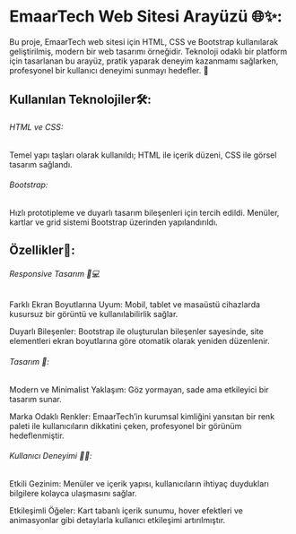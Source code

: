 <h1>EmaarTech Web Sitesi Arayüzü 🌐✨:</h1>

Bu proje, EmaarTech web sitesi için HTML, CSS ve Bootstrap kullanılarak geliştirilmiş, modern bir web tasarımı örneğidir. Teknoloji odaklı bir platform için tasarlanan bu arayüz, pratik yaparak deneyim kazanmamı sağlarken, profesyonel bir kullanıcı deneyimi sunmayı hedefler. 🚀

<h2>Kullanılan Teknolojiler🛠️:</h2>

<h6>HTML ve CSS:</h6>Temel yapı taşları olarak kullanıldı; HTML ile içerik düzeni, CSS ile görsel tasarım sağlandı.

<h6>Bootstrap:</h6>Hızlı prototipleme ve duyarlı tasarım bileşenleri için tercih edildi. Menüler, kartlar ve grid sistemi Bootstrap üzerinden yapılandırıldı.

<h2>Özellikler🌟:</h2>

<h6>Responsive Tasarım 📱💻</h6

Farklı Ekran Boyutlarına Uyum: Mobil, tablet ve masaüstü cihazlarda kusursuz bir görüntü ve kullanılabilirlik sağlar.

Duyarlı Bileşenler: Bootstrap ile oluşturulan bileşenler sayesinde, site elementleri ekran boyutlarına göre otomatik olarak yeniden düzenlenir.

<h6>Tasarım 🎨:</h6

Modern ve Minimalist Yaklaşım: Göz yormayan, sade ama etkileyici bir tasarım sunar.

Marka Odaklı Renkler: EmaarTech’in kurumsal kimliğini yansıtan bir renk paleti ile kullanıcıların dikkatini çeken, profesyonel bir görünüm hedeflenmiştir.

<h6>Kullanıcı Deneyimi 🧑‍💻:</h6

Etkili Gezinim: Menüler ve içerik yapısı, kullanıcıların ihtiyaç duydukları bilgilere kolayca ulaşmasını sağlar.

Etkileşimli Öğeler: Kart tabanlı içerik sunumu, hover efektleri ve animasyonlar gibi detaylarla kullanıcı etkileşimi artırılmıştır.
